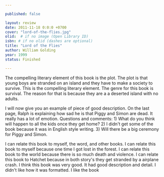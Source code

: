 ```yaml
---

published: false

layout: review
date: 2011-11-18 0:0:0 +0700
cover: "lord-of-the-flies.jpg"
olid:  # if no image (Open Library ID)
isbn: # if no olid (dashes are optional)
title: "Lord of the Flies"
author: William Golding
year: 1999
status: Finished 

---
```


The compelling literary element of this book is the plot. The plot is that young boys are stranded on an island and they have to make a society to survive. This is the compelling literary element.
The genre for this book is survival. The reason for that is because they are a a deserted island with no adults.

I will now give you an example of piece of good description. On the last page, Ralph is explaining how sad he is that Piggy and Simon are dead. It really has a lot of emotion.
Questions and comments: 1) What do you think will happen to all the kids once they get home? 2) I didn't get some of the book because it was in English style writing. 3) Will there be a big ceremony for Piggy and Simon.

I can relate this book to myself, the word, and other books. I can relate this book to myself because one time I got lost in the forest. I can relate this book to the world because there is so much death and violence. I can relate this book to Hatchet because in both story's they get stranded by a airplane crash.
I think this book was very good. It had good description and detail. I didn't like how it was formatted. I like the book
